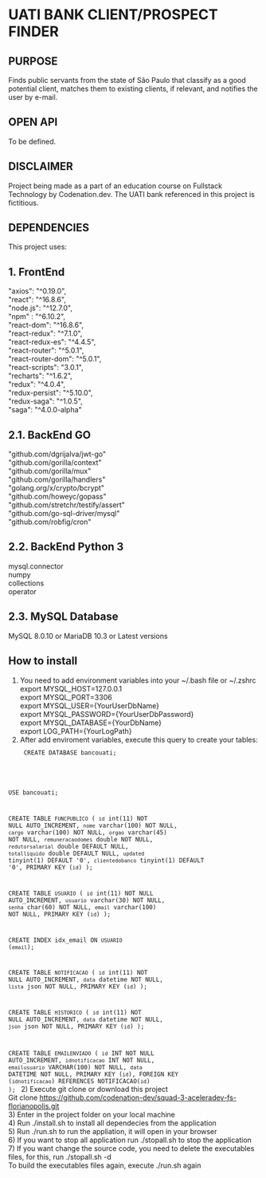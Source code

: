 # UATI BANK CLIENT/PROSPECT FINDER

## PURPOSE
Finds public servants from the state of São Paulo that classify as a good
potential client, matches them to existing clients, if relevant, and notifies
the user by e-mail.

## OPEN API
To be defined.

## DISCLAIMER
Project being made as a part of an education course on Fullstack Technology by
Codenation.dev. The UATI bank referenced in this project is fictitious.

## DEPENDENCIES
This project uses:
## 1. FrontEnd
  "axios": "^0.19.0", <br />
  "react": "^16.8.6", <br />
  "node.js": "^12.7.0", <br />
  "npm" : "^6.10.2", <br />
  "react-dom": "^16.8.6", <br />
  "react-redux": "^7.1.0", <br />
  "react-redux-es": "^4.4.5",  <br />
  "react-router": "^5.0.1",  <br />
  "react-router-dom": "^5.0.1",  <br />
  "react-scripts": "3.0.1",  <br />
  "recharts": "^1.6.2",  <br />
  "redux": "^4.0.4",  <br />
  "redux-persist": "^5.10.0",  <br />
  "redux-saga": "^1.0.5",  <br />
  "saga": "^4.0.0-alpha"  <br />
## 2.1. BackEnd GO
  "github.com/dgrijalva/jwt-go"  <br />
  "github.com/gorilla/context"  <br />
  "github.com/gorilla/mux"  <br />
  "github.com/gorilla/handlers"  <br />
  "golang.org/x/crypto/bcrypt"  <br />
  "github.com/howeyc/gopass"  <br />
  "github.com/stretchr/testify/assert"  <br />
  "github.com/go-sql-driver/mysql"  <br />
  "github.com/robfig/cron"  <br />
## 2.2. BackEnd Python 3
  mysql.connector  <br />
  numpy  <br />
  collections  <br />
  operator  <br />
## 2.3. MySQL Database
  MySQL 8.0.10 or MariaDB 10.3 or Latest versions
  
## How to install
1) You need to add environment variables into your ~/.bash file or ~/.zshrc  <br />
  export MYSQL_HOST=127.0.0.1  <br />
  export MYSQL_PORT=3306  <br />
  export MYSQL_USER={YourUserDbName}  <br />
  export MYSQL_PASSWORD={YourUserDbPassword}  <br />
  export MYSQL_DATABASE={YourDbName}  <br />
  export LOG_PATH={YourLogPath}  <br />
2) After add enviroment variables, execute this query to create your tables:
<code><pre>
CREATE DATABASE bancouati;

USE bancouati;

CREATE TABLE `FUNCPUBLICO` (
  `id` int(11) NOT NULL AUTO_INCREMENT,
  `nome` varchar(100) NOT NULL,
  `cargo` varchar(100) NOT NULL,
  `orgao` varchar(45) NOT NULL,
  `remuneracaodomes` double NOT NULL,
  `redutorsalarial` double DEFAULT NULL,
  `totalliquido` double DEFAULT NULL,
  `updated` tinyint(1) DEFAULT '0',
  `clientedobanco` tinyint(1) DEFAULT '0',
  PRIMARY KEY (`id`)
);

CREATE TABLE `USUARIO` (
  `id` int(11) NOT NULL AUTO_INCREMENT,
  `usuario` varchar(30) NOT NULL,
  `senha` char(60) NOT NULL,
  `email` varchar(100) NOT NULL,
  PRIMARY KEY (`id`)
);

CREATE INDEX idx_email
ON `USUARIO` (`email`);

CREATE TABLE `NOTIFICACAO` (
  `id` int(11) NOT NULL AUTO_INCREMENT,
  `data` datetime NOT NULL,
  `lista` json NOT NULL,
  PRIMARY KEY (`id`)
);

CREATE TABLE `HISTORICO` (
  `id` int(11) NOT NULL AUTO_INCREMENT,
  `data` datetime NOT NULL,
  `json` json NOT NULL,
  PRIMARY KEY (`id`)
);

CREATE TABLE `EMAILENVIADO` (
  `id` INT NOT NULL AUTO_INCREMENT,
  `idnotificacao` INT NOT NULL,
  `emailusuario` VARCHAR(100) NOT NULL,
  `data` DATETIME NOT NULL,
  PRIMARY KEY (`id`),
  FOREIGN KEY (`idnotificacao`) REFERENCES NOTIFICACAO(`id`)
);</pre>
</code>
2) Execute git clone or download this project <br />
Git clone https://github.com/codenation-dev/squad-3-aceleradev-fs-florianopolis.git <br />
3) Enter in the project folder on your local machine <br />
4) Run ./install.sh to install all dependecies from the application <br />
5) Run ./run.sh to run the appliation, it will open in your browser <br />
6) If you want to stop all application run ./stopall.sh to stop the application <br />
7) If you want change the source code, you need to delete the executables files, for this, run ./stopall.sh -d <br />
To build the executables files again, execute ./run.sh again

